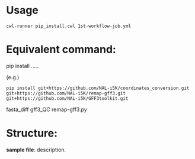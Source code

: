 # Usage
```
cwl-runner pip_install.cwl 1st-workflow-job.yml
```

# Equivalent command: 
pip install <package1> <package2> ..... <packageN>

(e.g.)
```
pip install git+https://github.com/NAL-i5K/coordinates_conversion.git git+https://github.com/NAL-i5K/remap-gff3.git git+https://github.com/NAL-i5K/GFF3toolkit.git
```

fasta_diff
gff3_QC
remap-gff3.py


# Structure:
**sample file**: description.    

